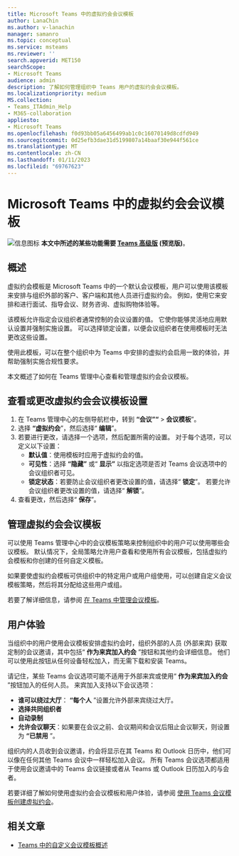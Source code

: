 ```yaml
---
title: Microsoft Teams 中的虚拟约会会议模板
author: LanaChin
ms.author: v-lanachin
manager: samanro
ms.topic: conceptual
ms.service: msteams
ms.reviewer: ''
search.appverid: MET150
searchScope:
- Microsoft Teams
audience: admin
description: 了解如何管理组织中 Teams 用户的虚拟约会会议模板。
ms.localizationpriority: medium
MS.collection:
- Teams_ITAdmin_Help
- M365-collaboration
appliesto:
- Microsoft Teams
ms.openlocfilehash: f0d93bb05a6456499ab1c0c16070149d8cdfd949
ms.sourcegitcommit: 0d25efb3dae31d5199807a14baaf30e944f561ce
ms.translationtype: MT
ms.contentlocale: zh-CN
ms.lasthandoff: 01/11/2023
ms.locfileid: "69767623"
---
```

# <a name="virtual-appointment-meeting-template-in-microsoft-teams"></a>Microsoft Teams 中的虚拟约会会议模板

![信息图标](media/info.png) **本文中所述的某些功能需要 [Teams 高级版](teams-add-on-licensing/licensing-enhance-teams.md) (预览版)**。

## <a name="overview"></a>概述

虚拟约会模板是 Microsoft Teams 中的一个默认会议模板，用户可以使用该模板来安排与组织外部的客户、客户端和其他人员进行虚拟约会。 例如，使用它来安排和进行面试、指导会议、财务咨询、虚拟购物体验等。

该模板允许指定会议组织者通常控制的会议设置的值。 它使你能够灵活地应用默认设置并强制实施设置。 可以选择锁定设置，以便会议组织者在使用模板时无法更改这些设置。

使用此模板，可以在整个组织中为 Teams 中安排的虚拟约会启用一致的体验，并帮助强制实施合规性要求。

本文概述了如何在 Teams 管理中心查看和管理虚拟约会会议模板。

## <a name="view-or-change-virtual-appointment-meeting-template-settings"></a>查看或更改虚拟约会会议模板设置

1. 在 Teams 管理中心的左侧导航栏中，转到 **“会议”“** > **会议模板**”。
1. 选择 **“虚拟约会**”，然后选择“ **编辑**”。
1. 若要进行更改，请选择一个选项，然后配置所需的设置。 对于每个选项，可以定义以下设置：
    - **默认值**：使用模板时应用于虚拟约会的值。
    - **可见性**：选择 **“隐藏”** 或“ **显示”** 以指定选项是否对 Teams 会议选项中的会议组织者可见。
    - **锁定状态**：若要防止会议组织者更改设置的值，请选择“ **锁定**”。 若要允许会议组织者更改设置的值，请选择“ **解锁**”。
1. 查看更改，然后选择“ **保存**”。

## <a name="manage-the-virtual-appointment-meeting-template"></a>管理虚拟约会会议模板

可以使用 Teams 管理中心中的会议模板策略来控制组织中的用户可以使用哪些会议模板。 默认情况下，全局策略允许用户查看和使用所有会议模板，包括虚拟约会模板和你创建的任何自定义模板。

如果要使虚拟约会模板可供组织中的特定用户或用户组使用，可以创建自定义会议模板策略，然后将其分配给这些用户或组。

若要了解详细信息，请参阅 [在 Teams 中管理会议模板](manage-meeting-templates.md)。

## <a name="user-experience"></a>用户体验

当组织中的用户使用会议模板安排虚拟约会时，组织外部的人员 (外部来宾) 获取定制的会议邀请，其中包括“ **作为来宾加入约会** ”按钮和其他约会详细信息。 他们可以使用此按钮从任何设备轻松加入，而无需下载和安装 Teams。

请记住，某些 Teams 会议选项可能不适用于外部来宾或使用“ **作为来宾加入约会** ”按钮加入的任何人员。 来宾加入支持以下会议选项：

- **谁可以绕过大厅**： **“每个人** ”设置允许外部来宾绕过大厅。
- **选择共同组织者**
- **自动录制**
- **允许会议聊天**：如果要在会议之前、会议期间和会议后阻止会议聊天，则设置为 **“已禁用** ”。

组织内的人员收到会议邀请，约会将显示在其 Teams 和 Outlook 日历中，他们可以像在任何其他 Teams 会议中一样轻松加入会议。 所有 Teams 会议选项都适用于使用会议邀请中的 Teams 会议链接或者从 Teams 或 Outlook 日历加入的与会者。

若要详细了解如何使用虚拟约会会议模板和用户体验，请参阅 [使用 Teams 会议模板创建虚拟约会](https://support.microsoft.com/office/6a9e8cbb-c0ed-4598-851e-3b1750a4a747)。

## <a name="related-articles"></a>相关文章

- [Teams 中的自定义会议模板概述](custom-meeting-templates-overview.md)
